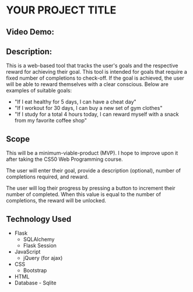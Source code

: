 # YOUR PROJECT TITLE

## Video Demo:  <URL HERE>

## Description:
This is a web-based tool that tracks the user's goals and the respective reward for achieving their goal. This tool is intended for goals that require a fixed number of completions to check-off. If the goal is achieved, the user will be able to reward themselves with a clear conscious. Below are examples of suitable goals:
* "If I eat healthy for 5 days, I can have a cheat day"
* "If I workout for 30 days, I can buy a new set of gym clothes"
* "If I study for a total 4 hours today, I can reward myself with a snack from my favorite coffee shop"

## Scope
This will be a minimum-viable-product (MVP). I hope to improve upon it after taking the CS50 Web Programming course.

The user will enter their goal, provide a description (optional), number of completions required, and reward.

The user will log their progress by pressing a button to increment their number of completed. When this value is equal to the number of completions, the reward will be unlocked.

## Technology Used
* Flask
  * SQLAlchemy
  * Flask Session
* JavaScript
  * jQuery (for ajax)
* CSS
  * Bootstrap
* HTML
* Database - Sqlite